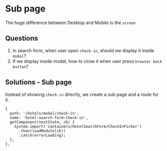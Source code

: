 # Sub page
The huge difference between Desktop and Mobile is the `screen`

## Questions

1. In search form, when user open `check-in`, should we display it inside `modal`?
1. If we display inside modal, how to close it when user press `browser back button`?

## Solutions - Sub page
Instead of showing `check-in` directly, we create a sub page and a route for it.

```JS
{
  path: '/hotels/modal/check-in',
  name: 'hotel-search-form-check-in',
  getComponent(nextState, cb) {
    System.import('containers/HotelSearchForm/CheckInPicker')
      .then(loadModule(cb))
      .catch(errorLoading);
  },
},
```